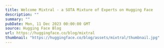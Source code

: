 ```yaml
---
title: Welcome Mixtral - a SOTA Mixture of Experts on Hugging Face
description: ""
summary: ""
pubDate: Mon, 11 Dec 2023 00:00:00 GMT
source: Hugging Face Blog
url: https://huggingface.co/blog/mixtral
thumbnail: "https://huggingface.co/blog/assets/mixtral/thumbnail.jpg"
---
```


